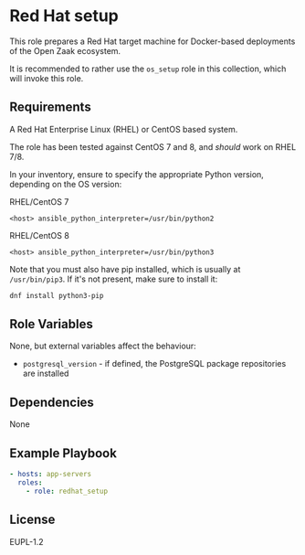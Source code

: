 Red Hat setup
=============

This role prepares a Red Hat target machine for Docker-based deployments of the Open
Zaak ecosystem.

It is recommended to rather use the `os_setup` role in this collection, which will
invoke this role.

Requirements
------------

A Red Hat Enterprise Linux (RHEL) or CentOS based system.

The role has been tested against CentOS 7 and 8, and *should* work on RHEL 7/8.

In your inventory, ensure to specify the appropriate Python version, depending on the
OS version:

RHEL/CentOS 7

```
<host> ansible_python_interpreter=/usr/bin/python2
```

RHEL/CentOS 8

```
<host> ansible_python_interpreter=/usr/bin/python3
```

Note that you must also have pip installed, which is usually at `/usr/bin/pip3`. If it's
not present, make sure to install it:

```bash
dnf install python3-pip
```

Role Variables
--------------

None, but external variables affect the behaviour:

- `postgresql_version` - if defined, the PostgreSQL package repositories are installed

Dependencies
------------

None

Example Playbook
----------------

```yaml
- hosts: app-servers
  roles:
    - role: redhat_setup
```

License
-------

EUPL-1.2
